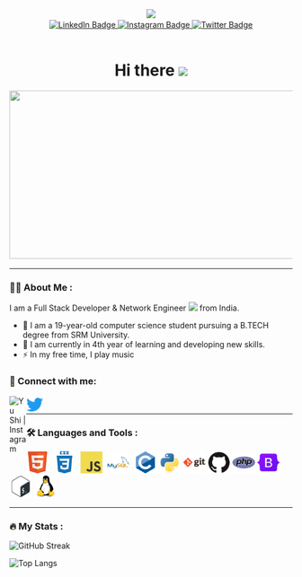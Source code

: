 <!-- ### Hi there 👋 -->

<!--
**RagunathA49/RagunathA49** is a ✨ _special_ ✨ repository because its `README.md` (this file) appears on your GitHub profile.

Here are some ideas to get you started:

- 🔭 I’m currently working on ...
- 🌱 I’m currently learning ...
- 👯 I’m looking to collaborate on ...
- 🤔 I’m looking for help with ...
- 💬 Ask me about ...
- 📫 How to reach me: ...
- 😄 Pronouns: ...
- ⚡ Fun fact: ...
-->
<div id="header" align="center">
  <img src="https://media.giphy.com/media/M9gbBd9nbDrOTu1Mqx/giphy.gif" width="100"/>
</div>
<div id="badges" align="center">
  <a href="your-linkedin-URL" >
    <img src="https://img.shields.io/badge/LinkedIn-0077B5?style=for-the-badge&logo=linkedin&logoColor=white" alt="LinkedIn Badge"/>
  </a>
  <a href="https://www.instagram.com/ragunath_a_49/">
    <img src="https://img.shields.io/badge/Instagram-E4405F?style=for-the-badge&logo=instagram&logoColor=white" alt="Instagram Badge"/>
  </a>
  <a href="your-twitter-URL">
    <img src="https://img.shields.io/badge/Twitter-blue?style=for-the-badge&logo=twitter&logoColor=white" alt="Twitter Badge"/>
  </a>
</div>

<div align="center">
<img src="https://komarev.com/ghpvc/?username=RagunathA49&style=flat-square&color=blue" alt=""/>

<h1>
  Hi there
  <img src="https://media.giphy.com/media/hvRJCLFzcasrR4ia7z/giphy.gif" width="30px"/>
</h1>
  </div>
<div align="center">
  <img src="https://media.giphy.com/media/dWesBcTLavkZuG35MI/giphy.gif" width="600" height="300"/>
</div>

  ---

### :woman_technologist: About Me :
  
  I am a Full Stack Developer & Network Engineer <img src="https://media.giphy.com/media/WUlplcMpOCEmTGBtBW/giphy.gif" width="30"> from India.
  - :telescope: I am a 19-year-old computer science student pursuing a B.TECH degree from SRM University.
  - :seedling: I am currently in 4th year of learning and developing new skills.
  - :zap: In my free time, I play music 
 
  ### 🤝 Connect with me:
<a href="https://www.instagram.com/ragunath_a_49/"><img align="left" src="https://raw.githubusercontent.com/yushi1007/yushi1007/main/images/instagram.svg" alt="Yu Shi | Instagram" width="30px"/></a>
<a href="https://www.instagram.com/ragunath_a_49/"><img align="left" src="https://github.com/devicons/devicon/blob/master/icons/twitter/twitter-original.svg" alt="Yu Shi | Instagram" width="30px"/></a>
  </br>
  
  ---

### :hammer_and_wrench: Languages and Tools :
<div>
<!--   <img src="https://github.com/devicons/devicon/blob/master/icons/java/java-original-wordmark.svg" title="Java" alt="Java" width="40" height="40"/>&nbsp; -->
<!--   <img src="https://github.com/devicons/devicon/blob/master/icons/react/react-original-wordmark.svg" title="React" alt="React" width="40" height="40"/>&nbsp; -->
<!--   <img src="https://github.com/devicons/devicon/blob/master/icons/spring/spring-original-wordmark.svg" title="Spring" alt="Spring" width="40" height="40"/>&nbsp; -->
<!--   <img src="https://github.com/devicons/devicon/blob/master/icons/materialui/materialui-original.svg" title="Material UI" alt="Material UI" width="40" height="40"/>&nbsp; -->
<!--   <img src="https://github.com/devicons/devicon/blob/master/icons/flutter/flutter-original.svg" title="Flutter" alt="Flutter" width="40" height="40"/>&nbsp; -->
<!--   <img src="https://github.com/devicons/devicon/blob/master/icons/redux/redux-original.svg" title="Redux" alt="Redux " width="40" height="40"/>&nbsp; -->
  <img src="https://github.com/devicons/devicon/blob/master/icons/html5/html5-original.svg" title="HTML5" alt="HTML" width="40" height="40"/>&nbsp;
  <img src="https://github.com/devicons/devicon/blob/master/icons/css3/css3-plain-wordmark.svg"  title="CSS3" alt="CSS" width="40" height="40"/>&nbsp;
  <img src="https://github.com/devicons/devicon/blob/master/icons/javascript/javascript-original.svg" title="JavaScript" alt="JavaScript" width="40" height="40"/>&nbsp;
<!--   <img src="https://github.com/devicons/devicon/blob/master/icons/firebase/firebase-plain-wordmark.svg" title="Firebase" alt="Firebase" width="40" height="40"/>&nbsp; -->
<!--   <img src="https://github.com/devicons/devicon/blob/master/icons/gatsby/gatsby-original.svg" title="Gatsby"  alt="Gatsby" width="40" height="40"/>&nbsp; -->
  <img src="https://github.com/devicons/devicon/blob/master/icons/mysql/mysql-original-wordmark.svg" title="MySQL"  alt="MySQL" width="40" height="40"/>&nbsp;
<!--   <img src="https://github.com/devicons/devicon/blob/master/icons/nodejs/nodejs-original-wordmark.svg" title="NodeJS" alt="NodeJS" width="40" height="40"/>&nbsp; -->
<!--   <img src="https://github.com/devicons/devicon/blob/master/icons/amazonwebservices/amazonwebservices-plain-wordmark.svg" title="AWS" alt="AWS" width="40" height="40"/>&nbsp; -->
  <img src="https://github.com/devicons/devicon/blob/master/icons/c/c-original.svg" title="c" **alt="c" width="40" height="40"/>
  <img src="https://github.com/devicons/devicon/blob/master/icons/python/python-original.svg" title="c++" **alt="Git" width="40" height="40"/>
<!--   <img src="https://github.com/devicons/devicon/blob/master/icons/cplusplus/cplusplus-original.svg" title="python" **alt="Git" width="40" height="40"/> -->
  <img src="https://github.com/devicons/devicon/blob/master/icons/git/git-original-wordmark.svg" title="Git" **alt="Git" width="40" height="40"/>
  <img src="https://github.com/devicons/devicon/blob/master/icons/github/github-original.svg" title="Github" **alt="Git" width="40" height="40"/>
  <img src="https://github.com/devicons/devicon/blob/master/icons/php/php-original.svg" title="Github" **alt="Git" width="40" height="40"/>
  <img src="https://github.com/devicons/devicon/blob/master/icons/bootstrap/bootstrap-original.svg" title="Github" **alt="Git" width="40" height="40"/>
  <img src="https://github.com/devicons/devicon/blob/master/icons/bash/bash-original.svg" title="Github" **alt="Git" width="40" height="40"/>
  <img src="https://github.com/devicons/devicon/blob/master/icons/linux/linux-original.svg" title="Github" **alt="Git" width="40" height="40"/>
</div>

---

### :fire: My Stats :
  
![GitHub Streak](https://streak-stats.demolab.com/?user=RagunathA49&currStreakNum=2FD3EB&fire=green&sideLabels=white&date_format=M%20j[,%20Y]&theme=dark&background=000000)
  
<!--  [![Top Langs](https://github-readme-stats.vercel.app/api/top-langs/?username=RagunathA49&layout=compact&theme=vision-friendly-dark)](https://github.com/RagunathA49/github-readme-stats) -->
![Top Langs](https://github-readme-stats.vercel.app/api/top-langs/?username=RagunathA49&layout=compact&theme=radical)
